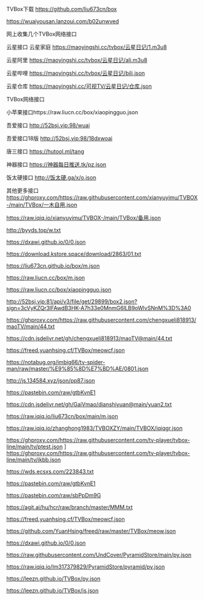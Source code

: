 TVBox下载
https://github.com/liu673cn/box

https://wuaiyousan.lanzoui.com/b02unwved

网上收集几个TVBox网络接口

云星接口
云星家庭 https://maoyingshi.cc/tvbox/云星日记/1.m3u8

云星阿里 https://maoyingshi.cc/tvbox/云星日记/ali.m3u8

云星哔哩 https://maoyingshi.cc/tvbox/云星日记/bili.json

云星仓库 https://maoyingshi.cc/可视TV/云星日记/仓库.json

TVBox网络接口

小苹果接口https://raw.liucn.cc/box/xiaopingguo.json

吾爱接口 http://52bsj.vip:98/wuai

吾爱接口18版 http://52bsj.vip:98/18dxwoai

唐三接口 https://hutool.ml/tang

神器接口 https://神器每日推送.tk/pz.json

饭太硬接口 http://饭太硬.ga/x/o.json

其他更多接口
https://ghproxy.com/https://raw.githubusercontent.com/xianyuyimu/TVBOX-/main/TVBox/一木自用.json

https://raw.iqiq.io/xianyuyimu/TVBOX-/main/TVBox/备用.json

http://byyds.top/w.txt

https://dxawi.github.io/0/0.json

https://download.kstore.space/download/2863/01.txt

https://liu673cn.github.io/box/m.json

https://raw.liucn.cc/box/m.json

https://raw.liucn.cc/box/xiaopingguo.json

http://52bsj.vip:81/api/v3/file/get/29899/box2.json?sign=3cVyKZQr3lFAwdB3HK-A7h33e0MnmG6lLB9oWlvSNnM%3D%3A0

https://ghproxy.com/https://raw.githubusercontent.com/chengxueli818913/maoTV/main/44.txt

https://cdn.jsdelivr.net/gh/chengxueli818913/maoTV@main/44.txt

https://freed.yuanhsing.cf/TVBox/meowcf.json

https://notabug.org/imbig66/tv-spider-man/raw/master/%E9%85%8D%E7%BD%AE/0801.json

http://js.134584.xyz/json/pp87.json

https://pastebin.com/raw/gtbKvnE1

https://cdn.jsdelivr.net/gh/GaiVmao/dianshiyuan@main/yuan2.txt

https://raw.iqiq.io/liu673cn/box/main/m.json

https://raw.iqiq.io/zhanghong1983/TVBOXZY/main/TVBOX/iqiqgr.json

https://ghproxy.com/https://raw.githubusercontent.com/tv-player/tvbox-line/main/tv/ptest.json
]
https://ghproxy.com/https://raw.githubusercontent.com/tv-player/tvbox-line/main/tv/ikbb.json

https://wds.ecsxs.com/223843.txt

https://pastebin.com/raw/gtbKvnE1

https://pastebin.com/raw/sbPpDm9G

https://agit.ai/hu/hcr/raw/branch/master/MMM.txt

https://freed.yuanhsing.cf/TVBox/meowcf.json

https://github.com/YuanHsing/freed/raw/master/TVBox/meow.json

https://dxawi.github.io/0/0.json

https://raw.githubusercontent.com/UndCover/PyramidStore/main/py.json

https://raw.iqiq.io/lm317379829/PyramidStore/pyramid/py.json

https://leezn.github.io/TVBox/py.json

https://leezn.github.io/TVBox/js.json
